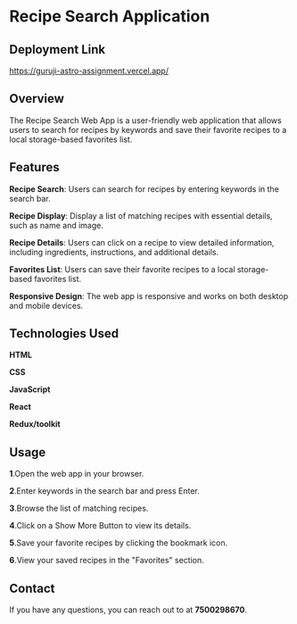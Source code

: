 #  Recipe Search Application
## Deployment Link

https://guruji-astro-assignment.vercel.app/
## Overview
The Recipe Search Web App is a user-friendly web application that allows users to search for recipes by keywords and save their favorite recipes to a local storage-based favorites list.

## Features
**Recipe Search**: Users can search for recipes by entering keywords in the search bar.

**Recipe Display**: Display a list of matching recipes with essential details, such as name and image.

**Recipe Details**: Users can click on a recipe to view detailed information, including ingredients, instructions, and additional details.

**Favorites List**: Users can save their favorite recipes to a local storage-based favorites list.

**Responsive Design**: The web app is responsive and works on both desktop and mobile devices.

## Technologies Used
**HTML**

**CSS**

**JavaScript**

**React**

**Redux/toolkit**

## Usage
**1**.Open the web app in your browser.

**2**.Enter keywords in the search bar and press Enter.

**3**.Browse the list of matching recipes.

**4**.Click on a Show More Button to view its details.

**5**.Save your favorite recipes by clicking the bookmark icon.

**6**.View your saved recipes in the "Favorites" section.

## Contact
If you have any questions, you can reach out to at **7500298670**.



